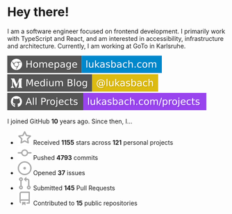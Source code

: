 # Hey there!

I am a software engineer focused on frontend development. I primarily work with TypeScript and React, and am interested in accessibility, infrastructure and architecture. Currently, I am working at GoTo in Karlsruhe.

[![Homepage](./icons/homepage.svg)](https://lukasbach.com)
[![Medium Blog](./icons/medium.svg)](https://medium.com/@lukasbach)
[![My Projects](./icons/projects.svg)](https://lukasbach.com/projects)

I joined GitHub **10** years ago. Since then, I...

- ![](./icons/star.svg) Received **1155** stars across **121** personal projects
- ![](./icons/commit.svg) Pushed **4793** commits
- ![](./icons/issues.svg) Opened **37** issues
- ![](./icons/pr.svg) Submitted **145** Pull Requests
- ![](./icons/repo.svg) Contributed to **15** public repositories

